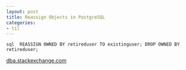 ```yaml
---
layout: post
title: Reassign Objects in PostgreSQL
categories:
- til
---
```



`sql 
REASSIGN OWNED BY retireduser TO existinguser;
DROP OWNED BY retireduser;
`

[dba.stackexchange.com](https://dba.stackexchange.com/questions/155332/find-objects-linked-to-a-postgresql-role)